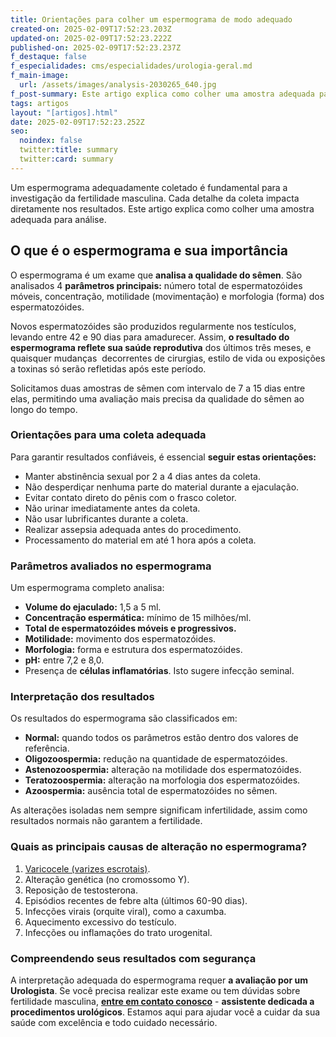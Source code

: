 ```yaml
---
title: Orientações para colher um espermograma de modo adequado
created-on: 2025-02-09T17:52:23.203Z
updated-on: 2025-02-09T17:52:23.222Z
published-on: 2025-02-09T17:52:23.237Z
f_destaque: false
f_especialidades: cms/especialidades/urologia-geral.md
f_main-image:
  url: /assets/images/analysis-2030265_640.jpg
f_post-summary: Este artigo explica como colher uma amostra adequada para espermograma.
tags: artigos
layout: "[artigos].html"
date: 2025-02-09T17:52:23.252Z
seo:
  noindex: false
  twitter:title: summary
  twitter:card: summary
---
```

Um espermograma adequadamente coletado é fundamental para a investigação da fertilidade masculina. Cada detalhe da coleta impacta diretamente nos resultados. Este artigo explica como colher uma amostra adequada para análise.

## O que é o espermograma e sua importância

O espermograma é um exame que **analisa a qualidade do sêmen**. São analisados 4 **parâmetros principais:** número total de espermatozóides móveis, concentração, motilidade (movimentação) e morfologia (forma) dos espermatozóides.

Novos espermatozóides são produzidos regularmente nos testículos, levando entre 42 e 90 dias para amadurecer. Assim, **o resultado do espermograma reflete sua saúde reprodutiva** dos últimos três meses, e quaisquer mudanças  decorrentes de cirurgias, estilo de vida ou exposições a toxinas só serão refletidas após este período.

Solicitamos duas amostras de sêmen com intervalo de 7 a 15 dias entre elas, permitindo uma avaliação mais precisa da qualidade do sêmen ao longo do tempo.

### Orientações para uma coleta adequada

Para garantir resultados confiáveis, é essencial **seguir estas orientações:**

* Manter abstinência sexual por 2 a 4 dias antes da coleta.
* Não desperdiçar nenhuma parte do material durante a ejaculação.
* Evitar contato direto do pênis com o frasco coletor.
* Não urinar imediatamente antes da coleta.
* Não usar lubrificantes durante a coleta.
* Realizar assepsia adequada antes do procedimento.
* Processamento do material em até 1 hora após a coleta.

### Parâmetros avaliados no espermograma

Um espermograma completo analisa:

* **Volume do ejaculado:** 1,5 a 5 ml.
* **Concentração espermática:** mínimo de 15 milhões/ml.
* **Total de espermatozóides móveis e progressivos.**
* **Motilidade:** movimento dos espermatozóides.
* **Morfologia:** forma e estrutura dos espermatozóides.
* **pH:** entre 7,2 e 8,0.
* Presença de **células inflamatórias**. Isto sugere infecção seminal.

### Interpretação dos resultados

Os resultados do espermograma são classificados em:

* **Normal:** quando todos os parâmetros estão dentro dos valores de referência.
* **Oligozoospermia:** redução na quantidade de espermatozóides.
* **Astenozoospermia:** alteração na motilidade dos espermatozóides.
* **Teratozoospermia:** alteração na morfologia dos espermatozóides.
* **Azoospermia:** ausência total de espermatozóides no sêmen.

As alterações isoladas nem sempre significam infertilidade, assim como resultados normais não garantem a fertilidade.

### Quais as principais causas de alteração no espermograma?

1. [Varicocele (varizes escrotais)](https://deploy-preview-165--fanciful-entremet-bc7507.netlify.app/artigos/correcao-microcirurgica-de-varicocele-quais-as-vantagens/).
2. Alteração genética (no cromossomo Y).
3. Reposição de testosterona.
4. Episódios recentes de febre alta (últimos 60-90 dias).
5. Infecções virais (orquite viral), como a caxumba.
6. Aquecimento excessivo do testículo.
7. Infecções ou inflamações do trato urogenital.

### Compreendendo seus resultados com segurança

A interpretação adequada do espermograma requer **a avaliação por um Urologista**. Se você precisa realizar este exame ou tem dúvidas sobre fertilidade masculina, **[entre em contato conosco](https://api.whatsapp.com/send?phone=5592982252490)** - **assistente dedicada a procedimentos urológicos**. Estamos aqui para ajudar você a cuidar da sua saúde com excelência e todo cuidado necessário.